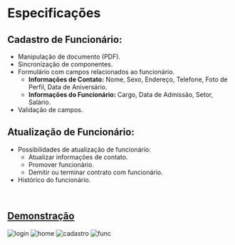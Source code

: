# Especificações

## Cadastro de Funcionário:

- Manipulação de documento (PDF).
- Sincronização de componentes.
- Formulário com campos relacionados ao funcionário.
  - **Informações de Contato:** Nome, Sexo, Endereço, Telefone, Foto de Perfil, Data de Aniversário.
  - **Informações do Funcionário:** Cargo, Data de Admissão, Setor, Salário.
- Validação de campos.

## Atualização de Funcionário:

- Possibilidades de atualização de funcionário:
  - Atualizar informações de contato.
  - Promover funcionário.
  - Demitir ou terminar contrato com funcionário.
- Histórico do funcionário.
</br>

## [Demonstração](https://taugor-alpha.vercel.app/) 

![login](https://github.com/Renan1102/Taugor/assets/103040108/f3c1f2fb-7d3e-4e3f-831b-8f4edc34f860)
![home](https://github.com/Renan1102/Taugor/assets/103040108/47a00e56-df65-478d-8ddc-7f64afc922dc)
![cadastro](https://github.com/Renan1102/Taugor/assets/103040108/8480b08d-4eb7-40a1-9225-1b8ab443a6c8)
![func](https://github.com/Renan1102/Taugor/assets/103040108/18a37e37-c803-46ab-82f7-eca31150f811)
